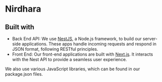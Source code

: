 # Nirdhara

## Built with  

- Back End API: We use [NestJS](https://nestjs.com/), a Node.js framework, to build our server-side applications. These apps handle incoming requests and respond in JSON format, following RESTful principles.
- Front End: Our front-end applications are built with [Next.js](https://nextjs.org/). It interacts with the Nest API to provide a seamless user experience.

We also use various JavaScript libraries, which can be found in our package.json files.
